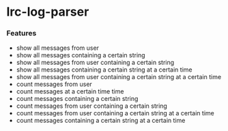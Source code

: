 # Irc-log-parser

### Features

- show all messages from user
- show all messages containing a certain string
- show all messages from user containing a certain string
- show all messages containing a certain string at a certain time
- show all messages from user containing a certain string at a certain time
- count messages from user
- count messages at a certain time time
- count messages containing a certain string
- count messages from user containing a certain string
- count messages from user containing a certain string at a certain time
- count messages containing a certain string at a certain time
